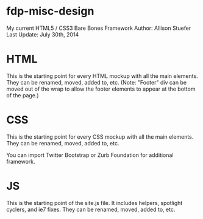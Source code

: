 fdp-misc-design
===============

My current HTML5 / CSS3 Bare Bones Framework
Author: Allison Stuefer
Last Update: July 30th, 2014


HTML 
=================
This is the starting point for every HTML mockup with all the main elements. They can be renamed, moved, added to, etc. 
(Note: "Footer" div can be moved out of the wrap to allow the footer elements to appear at the bottom of the page.)

CSS 
=================
This is the starting point for every CSS mockup with all the main elements. They can be renamed, moved, added to, etc.

You can import Twitter Bootstrap or Zurb Foundation for additional framework.

JS
=================
This is the starting point of the site.js file. It includes helpers, spotlight cyclers, and ie7 fixes. They can be renamed, moved, added to, etc.
